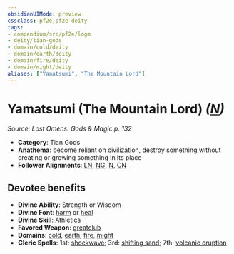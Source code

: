 ```yaml
---
obsidianUIMode: preview
cssclass: pf2e,pf2e-deity
tags:
- compendium/src/pf2e/logm
- deity/tian-gods
- domain/cold/deity
- domain/earth/deity
- domain/fire/deity
- domain/might/deity
aliases: ["Yamatsumi", "The Mountain Lord"]
---
```

# Yamatsumi (The Mountain Lord) *([N](rules/traits/n-b1.md "Neutral Alignment Trait"))*  
*Source: Lost Omens: Gods & Magic p. 132*  

- **Category**: Tian Gods
- **Anathema**: become reliant on civilization, destroy something without creating or growing something in its place
- **Follower Alignments**: [LN](rules/traits/ln-b1.md "Lawful Neutral Alignment Trait"), [NG](rules/traits/ng-b1.md "Neutral Good Alignment Trait"), [N](rules/traits/n-b1.md "Neutral Alignment Trait"), [CN](rules/traits/cn-b1.md "Chaotic Neutral Alignment Trait")

## Devotee benefits

- **Divine Ability**: Strength or Wisdom
- **Divine Font**: [harm](harm.md) or [heal](heal.md)
- **Divine Skill**: Athletics
- **Favored Weapon**: [greatclub](greatclub.md)
- **Domains**: [cold](Reference/Compendium/Setting/domains.md#Cold), [earth](Reference/Compendium/Setting/domains.md#Earth), [fire](Reference/Compendium/Setting/domains.md#Fire), [might](Reference/Compendium/Setting/domains.md#Might)
- **Cleric Spells**: 1st: [shockwave](shockwave-logm.md); 3rd: [shifting sand](shifting-sand-logm.md); 7th: [volcanic eruption](volcanic-eruption.md)